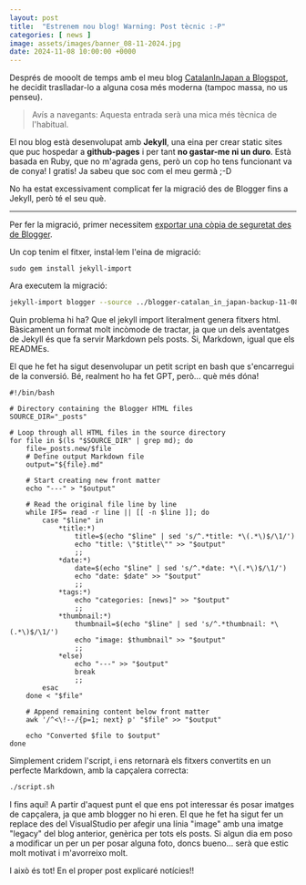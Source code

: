 ```yaml
---
layout: post
title:  "Estrenem nou blog! Warning: Post tècnic :-P"
categories: [ news ]
image: assets/images/banner_08-11-2024.jpg
date: 2024-11-08 10:00:00 +0000
---
```

Després de mooolt de temps amb el meu blog [CatalanInJapan a Blogspot](https://catalaninjapan.blogspot.com/p/start.html), he decidit traslladar-lo a alguna cosa més moderna (tampoc massa, no us penseu).

> Avís a navegants: Aquesta entrada serà una mica més tècnica de l'habitual.

El nou blog està desenvolupat amb **Jekyll**, una eina per crear static sites que puc hospedar a **github-pages** i per tant **no gastar-me ni un duro**. Està basada en Ruby, que no m'agrada gens, però un cop ho tens funcionant va de conya! I gratis! Ja sabeu que soc com el meu germà ;-D

No ha estat excessivament complicat fer la migració des de Blogger fins a Jekyll, però té el seu què.

--- 

Per fer la migració, primer necessitem [exportar una còpia de seguretat des de Blogger](https://support.google.com/blogger/answer/97416).

Un cop tenim el fitxer, instal·lem l'eina de migració:

```
sudo gem install jekyll-import
```

Ara executem la migració:

```bash
jekyll-import blogger --source ../blogger-catalan_in_japan-backup-11-08-2024.xml --no-blogger-info --replace-internal-link --comments
```

Quin problema hi ha? Que el jekyll import literalment genera fitxers html. Bàsicament un format molt incòmode de tractar, ja que un dels aventatges de Jekyll és que fa servir Markdown pels posts. Si, Markdown, igual que els READMEs.

El que he fet ha sigut desenvolupar un petit script en bash que s'encarregui de la conversió. Bé, realment ho ha fet GPT, però... què més dóna!

```
#!/bin/bash

# Directory containing the Blogger HTML files
SOURCE_DIR="_posts"

# Loop through all HTML files in the source directory
for file in $(ls "$SOURCE_DIR" | grep md); do
    file=_posts.new/$file
    # Define output Markdown file
    output="${file}.md"
    
    # Start creating new front matter
    echo "---" > "$output"
    
    # Read the original file line by line
    while IFS= read -r line || [[ -n $line ]]; do
        case "$line" in
            *title:*) 
                title=$(echo "$line" | sed 's/^.*title: *\(.*\)$/\1/')
                echo "title: \"$title\"" >> "$output"
                ;;
            *date:*)
                date=$(echo "$line" | sed 's/^.*date: *\(.*\)$/\1/')
                echo "date: $date" >> "$output"
                ;;
            *tags:*)
                echo "categories: [news]" >> "$output"
                ;;
            *thumbnail:*)
                thumbnail=$(echo "$line" | sed 's/^.*thumbnail: *\(.*\)$/\1/')
                echo "image: $thumbnail" >> "$output"
                ;;
            *else)
                echo "---" >> "$output"
                break
                ;;
        esac
    done < "$file"
    
    # Append remaining content below front matter
    awk '/^<\!--/{p=1; next} p' "$file" >> "$output"
    
    echo "Converted $file to $output"
done
```

Simplement cridem l'script, i ens retornarà els fitxers convertits en un perfecte Markdown, amb la capçalera correcta:

```bash
./script.sh
```

I fins aquí! A partir d'aquest punt el que ens pot interessar és posar imatges de capçalera, ja que amb blogger no hi eren. El que he fet ha sigut fer un replace des del VisualStudio per afegir una línia "image" amb una imatge "legacy" del blog anterior, genèrica per tots els posts. Si algun dia em poso a modificar un per un per posar alguna foto, doncs bueno... serà que estic molt motivat i m'avorreixo molt.

I això és tot! En el proper post explicaré notícies!!